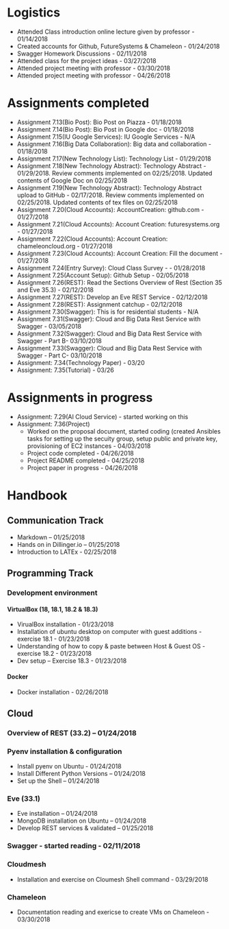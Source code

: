 #	Logistics
* Attended Class introduction online lecture given by professor - 01/14/2018
* Created accounts for Github, FutureSystems & Chameleon - 01/24/2018
* Swagger Homework Discussions - 02/11/2018
* Attended class for the project ideas - 03/27/2018
* Attended project meeting with professor - 03/30/2018
* Attended project meeting with professor - 04/26/2018

#	Assignments completed
* Assignment 7.13(Bio Post): Bio Post on Piazza - 01/18/2018
* Assignment 7.14(Bio Post): Bio Post in Google doc - 01/18/2018
* Assignment 7.15(IU Google Services): IU Google Services - N/A
* Assignment 7.16(Big Data Collaboration): Big data and collaboration - 01/18/2018
* Assignment 7.17(New Technology List): Technology List - 01/29/2018
* Assignment 7.18(New Technology Abstract): Technology Abstract - 01/29/2018. Review comments implemented on 02/25/2018. Updated contents of Google Doc on 02/25/2018
* Assignment 7.19(New Technology Abstract): Technology Abstract upload to GitHub - 02/17/2018. Review comments implemented on 02/25/2018. Updated contents of tex files on 02/25/2018
* Assignment 7.20(Cloud Accounts): AccountCreation: github.com - 01/27/2018
* Assignment 7.21(Cloud Accounts): Account Creation: futuresystems.org - 01/27/2018
* Assignment 7.22(Cloud Accounts): Account Creation: chameleoncloud.org - 01/27/2018
* Assignment 7.23(Cloud Accounts): Account Creation: Fill the document - 01/27/2018
* Assignment 7.24(Entry Survey): Cloud Class Survey -  - 01/28/2018
* Assignment 7.25(Account Setup): Github Setup - 02/05/2018
* Assignment 7.26(REST): Read the Sections Overview of Rest (Section 35 and Eve 35.3) - 02/12/2018
* Assignment 7.27(REST): Develop an Eve REST Service - 02/12/2018
* Assignment 7.28(REST): Assignment catchup - 02/12/2018
* Assignment 7.30(Swagger): This is for residential students - N/A
* Assignment 7.31(Swagger): Cloud and Big Data Rest Service with Swagger - 03/05/2018
* Assignment 7.32(Swagger): Cloud and Big Data Rest Service with Swagger - Part B- 03/10/2018
* Assignment 7.33(Swagger): Cloud and Big Data Rest Service with Swagger - Part C- 03/10/2018
* Assignment: 7.34(Technology Paper) - 03/20
* Assignment: 7.35(Tutorial) - 03/26

#	Assignments in progress
* Assignment: 7.29(AI Cloud Service) - started working on this
* Assignment: 7.36(Project)
  * Worked on the proposal document, started coding (created Ansibles tasks for setting up the secuity group, setup public and private key, provisioning of EC2 instances - 04/03/2018
  * Project code completed - 04/26/2018
  * Project README completed - 04/25/2018
  * Project paper in progress - 04/26/2018  

#	Handbook
##	Communication Track
*	Markdown – 01/25/2018
*	Hands on in Dillinger.io – 01/25/2018
* Introduction to LATEx - 02/25/2018
##	Programming Track
###	Development environment
####	VirtualBox (18, 18.1, 18.2 & 18.3)
*	VirualBox installation - 01/23/2018
*	Installation of ubuntu desktop on computer with guest additions - exercise 18.1 - 01/23/2018
*	Understanding of how to copy & paste between Host & Guest OS - exercise 18.2 - 01/23/2018
*	Dev setup – Exercise 18.3 - 01/23/2018
####	Docker
*	Docker installation - 02/26/2018
##	Cloud
###	Overview of REST (33.2) – 01/24/2018
###	Pyenv installation & configuration 
*	Install pyenv on Ubuntu  - 01/24/2018
*	Install Different Python Versions – 01/24/2018
*	Set up the Shell – 01/24/2018
###	Eve (33.1)
*	Eve installation – 01/24/2018
*	MongoDB installation on Ubuntu – 01/24/2018
*	Develop REST services & validated – 01/25/2018
###	Swagger - started reading - 02/11/2018
###	Cloudmesh
*	Installation and exercise on Cloumesh Shell command  - 03/29/2018
###	Chameleon
*	Documentation reading and exericse to create VMs on Chameleon  - 03/30/2018

